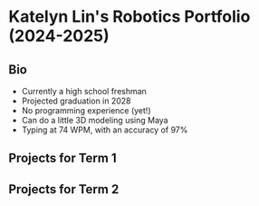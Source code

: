 # Katelyn Lin's Robotics Portfolio (2024-2025)

## Bio
* Currently a high school freshman
* Projected graduation in 2028
* No programming experience (yet!)
* Can do a little 3D modeling using Maya
* Typing at 74 WPM, with an accuracy of 97%

## Projects for Term 1

## Projects for Term 2

